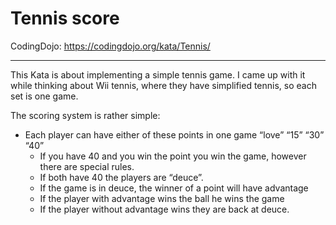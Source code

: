 # Tennis score
CodingDojo: https://codingdojo.org/kata/Tennis/

---

This Kata is about implementing a simple tennis game. I came up with it while thinking about Wii tennis, where they have simplified tennis, so each set is one game.

The scoring system is rather simple:

- Each player can have either of these points in one game “love” “15” “30” “40”
   - If you have 40 and you win the point you win the game, however there are special rules.
   - If both have 40 the players are “deuce”.
   - If the game is in deuce, the winner of a point will have advantage
   - If the player with advantage wins the ball he wins the game
   - If the player without advantage wins they are back at deuce.
